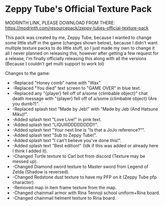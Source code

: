 # Zeppy Tube's Official Texture Pack

MODRINTH LINK, PLEASE DOWNLOAD FROM THERE: https://modrinth.com/resourcepack/zeppy-tubes-official-texture-pack

This pack was created by me, Zeppy Tube, because I wanted to change some little stuff in the game (changes shown below), because I didn't want multiple texture packs to do little stuff, so I just made my own to change it all
I never planned on releasing this, however after getting a few request for a release, I'm finally officially releasing this along with all the versions (Because I couldn't get multi support to work lol)

Changes to the game:
- -Replaced "Honey comb" name with "Wax".
- -Replaced "You died" text screen to "GAME OVER" in blue text.
- -Replaced any "{player} fell off of a/some {climbable object}" chat death message with "{player} fell off of a/some {climbable object} (Are you dumb?)".
- -Replaced splash text "Made by Jeb!" with "Made by Jeb (And Hatsune Miku)!".
- -Added splash text "Love Live!" in pink text.
- -Added splash text "LIQUIIIDDDDDDDD!!".
- -Added splash text "Your next line is "Is that a JoJo reference?"".
- -Added splash text "Sub to Zeppy Tube!".
- -Added splash text "I can't believe you've done this!".
- -Added splash text "Best edition!" (Idk if this was added or already here I think I added it).
- -Changed Turtle texture to Carl bot from discord (Texture may be messed up).
- -Changed Diamond sword texture to Master sword from Legend of Zelda (Shadow is reversed).
- -Changed Redstone dust texture to have my PFP on it (Zeppy Tube pfp character).
- -Removed map in item frame texture from the map.
- -Changed chainmail armor with Rina Tennoji school uniform+Rina board.
- -Changed chainmail helment texture to Rina board.
